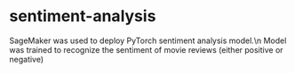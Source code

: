 # sentiment-analysis
SageMaker was used to deploy PyTorch sentiment analysis model.\n
Model was trained to recognize the sentiment of movie reviews (either positive or negative)

